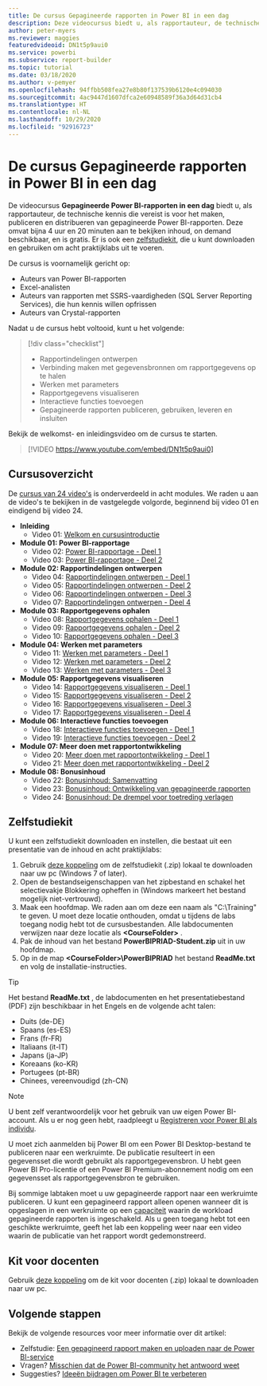 ```yaml
---
title: De cursus Gepagineerde rapporten in Power BI in een dag
description: Deze videocursus biedt u, als rapportauteur, de technische kennis die vereist is voor het maken, publiceren en distribueren van gepagineerde Power BI-rapporten.
author: peter-myers
ms.reviewer: maggies
featuredvideoid: DN1t5p9aui0
ms.service: powerbi
ms.subservice: report-builder
ms.topic: tutorial
ms.date: 03/18/2020
ms.author: v-pemyer
ms.openlocfilehash: 94ffbb508fea27e8b80f137539b6120e4c094030
ms.sourcegitcommit: 4ac9447d1607dfca2e60948589f36a3d64d31cb4
ms.translationtype: HT
ms.contentlocale: nl-NL
ms.lasthandoff: 10/29/2020
ms.locfileid: "92916723"
---
```

# <a name="power-bi-paginated-reports-in-a-day-course"></a>De cursus Gepagineerde rapporten in Power BI in een dag

De videocursus **Gepagineerde Power BI-rapporten in een dag** biedt u, als rapportauteur, de technische kennis die vereist is voor het maken, publiceren en distribueren van gepagineerde Power BI-rapporten. Deze omvat bijna 4 uur en 20 minuten aan te bekijken inhoud, on demand beschikbaar, en is gratis. Er is ook een [zelfstudiekit](#self-study-kit), die u kunt downloaden en gebruiken om acht praktijklabs uit te voeren.

De cursus is voornamelijk gericht op:

- Auteurs van Power BI-rapporten
- Excel-analisten
- Auteurs van rapporten met SSRS-vaardigheden (SQL Server Reporting Services), die hun kennis willen opfrissen
- Auteurs van Crystal-rapporten

Nadat u de cursus hebt voltooid, kunt u het volgende:

> [!div class="checklist"]
> - Rapportindelingen ontwerpen
> - Verbinding maken met gegevensbronnen om rapportgegevens op te halen
> - Werken met parameters
> - Rapportgegevens visualiseren
> - Interactieve functies toevoegen
> - Gepagineerde rapporten publiceren, gebruiken, leveren en insluiten

Bekijk de welkomst- en inleidingsvideo om de cursus te starten.

> [!VIDEO https://www.youtube.com/embed/DN1t5p9aui0]

## <a name="course-outline"></a>Cursusoverzicht

De [cursus van 24 video's](https://www.youtube.com/playlist?list=PL1N57mwBHtN1icIhpjQOaRL8r9G-wytpT) is onderverdeeld in acht modules. We raden u aan de video's te bekijken in de vastgelegde volgorde, beginnend bij video 01 en eindigend bij video 24.

- **Inleiding**
  - Video 01: [Welkom en cursusintroductie](https://www.youtube.com/watch?v=DN1t5p9aui0&list=PL1N57mwBHtN1icIhpjQOaRL8r9G-wytpT)
- **Module 01: Power BI-rapportage**
  - Video 02: [Power BI-rapportage - Deel 1](https://www.youtube.com/watch?v=s6Amctk3Z_g&list=PL1N57mwBHtN1icIhpjQOaRL8r9G-wytpT)
  - Video 03: [Power BI-rapportage - Deel 2](https://www.youtube.com/watch?v=jXTiYJKw1Rs&list=PL1N57mwBHtN1icIhpjQOaRL8r9G-wytpT)
- **Module 02: Rapportindelingen ontwerpen**
  - Video 04: [Rapportindelingen ontwerpen - Deel 1](https://www.youtube.com/watch?v=EjHANN3rGNs&list=PL1N57mwBHtN1icIhpjQOaRL8r9G-wytpT)
  - Video 05: [Rapportindelingen ontwerpen - Deel 2](https://www.youtube.com/watch?v=2CZIrJU_HZU&list=PL1N57mwBHtN1icIhpjQOaRL8r9G-wytpT)
  - Video 06: [Rapportindelingen ontwerpen - Deel 3](https://www.youtube.com/watch?v=eaFFzkT6pxE&list=PL1N57mwBHtN1icIhpjQOaRL8r9G-wytpT)
  - Video 07: [Rapportindelingen ontwerpen - Deel 4](https://www.youtube.com/watch?v=0z576TI27Vg&list=PL1N57mwBHtN1icIhpjQOaRL8r9G-wytpT)
- **Module 03: Rapportgegevens ophalen**
  - Video 08: [Rapportgegevens ophalen - Deel 1](https://www.youtube.com/watch?v=SHGTTYXtio0&list=PL1N57mwBHtN1icIhpjQOaRL8r9G-wytpT)
  - Video 09: [Rapportgegevens ophalen - Deel 2](https://www.youtube.com/watch?v=1Dzd9wb7XUY&list=PL1N57mwBHtN1icIhpjQOaRL8r9G-wytpT)
  - Video 10: [Rapportgegevens ophalen - Deel 3](https://www.youtube.com/watch?v=OFXG7sl5L2o&list=PL1N57mwBHtN1icIhpjQOaRL8r9G-wytpT)
- **Module 04: Werken met parameters**
  - Video 11: [Werken met parameters - Deel 1](https://www.youtube.com/watch?v=o7WaK88kheA&list=PL1N57mwBHtN1icIhpjQOaRL8r9G-wytpT)
  - Video 12: [Werken met parameters - Deel 2](https://www.youtube.com/watch?v=okj6wO72clQ&list=PL1N57mwBHtN1icIhpjQOaRL8r9G-wytpT)
  - Video 13: [Werken met parameters - Deel 3](https://www.youtube.com/watch?v=13-6sWIRD74&list=PL1N57mwBHtN1icIhpjQOaRL8r9G-wytpT)
- **Module 05: Rapportgegevens visualiseren**
  - Video 14: [Rapportgegevens visualiseren - Deel 1](https://www.youtube.com/watch?v=b4TxBBtOWSw&list=PL1N57mwBHtN1icIhpjQOaRL8r9G-wytpT)
  - Video 15: [Rapportgegevens visualiseren - Deel 2](https://www.youtube.com/watch?v=JhEa_TugXeE&list=PL1N57mwBHtN1icIhpjQOaRL8r9G-wytpT)
  - Video 16: [Rapportgegevens visualiseren - Deel 3](https://www.youtube.com/watch?v=dliLsRvQB-c&list=PL1N57mwBHtN1icIhpjQOaRL8r9G-wytpT)
  - Video 17: [Rapportgegevens visualiseren - Deel 4](https://www.youtube.com/watch?v=5yHxuRRP_eU&list=PL1N57mwBHtN1icIhpjQOaRL8r9G-wytpT)
- **Module 06: Interactieve functies toevoegen**
  - Video 18: [Interactieve functies toevoegen - Deel 1](https://www.youtube.com/watch?v=LInMHpTEaI0&list=PL1N57mwBHtN1icIhpjQOaRL8r9G-wytpT)
  - Video 19: [Interactieve functies toevoegen - Deel 2](https://www.youtube.com/watch?v=b_pr1xsbRJc&list=PL1N57mwBHtN1icIhpjQOaRL8r9G-wytpT)
- **Module 07: Meer doen met rapportontwikkeling**
  - Video 20: [Meer doen met rapportontwikkeling - Deel 1](https://www.youtube.com/watch?v=1CgDVDslwvs&list=PL1N57mwBHtN1icIhpjQOaRL8r9G-wytpT)
  - Video 21: [Meer doen met rapportontwikkeling - Deel 2](https://www.youtube.com/watch?v=KRwtl7h0ynI&list=PL1N57mwBHtN1icIhpjQOaRL8r9G-wytpT)
- **Module 08: Bonusinhoud**
  - Video 22: [Bonusinhoud: Samenvatting](https://www.youtube.com/watch?v=w5zlJ8BodxI&list=PL1N57mwBHtN1icIhpjQOaRL8r9G-wytpT)
  - Video 23: [Bonusinhoud: Ontwikkeling van gepagineerde rapporten](https://www.youtube.com/watch?v=pevpai65MvY&list=PL1N57mwBHtN1icIhpjQOaRL8r9G-wytpT)
  - Video 24: [Bonusinhoud: De drempel voor toetreding verlagen](https://www.youtube.com/watch?v=vu32LfckCt8&list=PL1N57mwBHtN1icIhpjQOaRL8r9G-wytpT)

## <a name="self-study-kit"></a>Zelfstudiekit

U kunt een zelfstudiekit downloaden en instellen, die bestaat uit een presentatie van de inhoud en acht praktijklabs:

1. Gebruik [deze koppeling](https://aka.ms/priad-student) om de zelfstudiekit (.zip) lokaal te downloaden naar uw pc (Windows 7 of later).
1. Open de bestandseigenschappen van het zipbestand en schakel het selectievakje Blokkering opheffen in (Windows markeert het bestand mogelijk niet-vertrouwd).
1. Maak een hoofdmap. We raden aan om deze een naam als "C:\Training" te geven. U moet deze locatie onthouden, omdat u tijdens de labs toegang nodig hebt tot de cursusbestanden. Alle labdocumenten verwijzen naar deze locatie als **&lt;CourseFolder&gt;** .
1. Pak de inhoud van het bestand **PowerBIPRIAD-Student.zip** uit in uw hoofdmap.
1. Op in de map **&lt;CourseFolder&gt;\PowerBIPRIAD** het bestand **ReadMe.txt** en volg de installatie-instructies.

> [!TIP]
> Het bestand **ReadMe.txt** , de labdocumenten en het presentatiebestand (PDF) zijn beschikbaar in het Engels en de volgende acht talen:
> - Duits (de-DE)
> - Spaans (es-ES)
> - Frans (fr-FR)
> - Italiaans (it-IT)
> - Japans (ja-JP)
> - Koreaans (ko-KR)
> - Portugees (pt-BR)
> - Chinees, vereenvoudigd (zh-CN)

> [!NOTE]
> U bent zelf verantwoordelijk voor het gebruik van uw eigen Power BI-account. Als u er nog geen hebt, raadpleegt u [Registreren voor Power BI als individu](../fundamentals/service-self-service-signup-for-power-bi.md).
>
> U moet zich aanmelden bij Power BI om een Power BI Desktop-bestand te publiceren naar een werkruimte. De publicatie resulteert in een gegevensset die wordt gebruikt als rapportgegevensbron. U hebt geen Power BI Pro-licentie of een Power BI Premium-abonnement nodig om een gegevensset als rapportgegevensbron te gebruiken.
>
> Bij sommige labtaken moet u uw gepagineerde rapport naar een werkruimte publiceren. U kunt een gepagineerd rapport alleen openen wanneer dit is opgeslagen in een werkruimte op een [capaciteit](../admin/service-premium-what-is.md#dedicated-capacities) waarin de workload gepagineerde rapporten is ingeschakeld. Als u geen toegang hebt tot een geschikte werkruimte, geeft het lab een koppeling weer naar een video waarin de publicatie van het rapport wordt gedemonstreerd.

## <a name="instructor-kit"></a>Kit voor docenten

Gebruik [deze koppeling](https://aka.ms/priad-instructor) om de kit voor docenten (.zip) lokaal te downloaden naar uw pc.

## <a name="next-steps"></a>Volgende stappen

Bekijk de volgende resources voor meer informatie over dit artikel:

- Zelfstudie: [Een gepagineerd rapport maken en uploaden naar de Power BI-service](../paginated-reports/paginated-reports-quickstart-aw.md)
- Vragen? [Misschien dat de Power BI-community het antwoord weet](https://community.powerbi.com/)
- Suggesties? [Ideeën bijdragen om Power BI te verbeteren](https://ideas.powerbi.com/)
